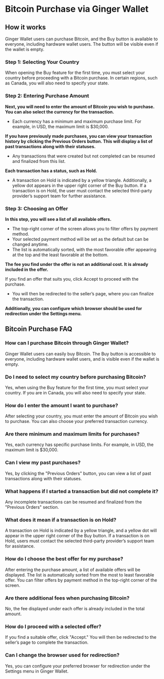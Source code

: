 # Bitcoin Purchase via Ginger Wallet


## How it works

Ginger Wallet users can purchase Bitcoin, and the Buy button is available to everyone, including hardware wallet users. The button will be visible even if the wallet is empty.

### Step 1: Selecting Your Country

When opening the Buy feature for the first time, you must select your country before proceeding with a Bitcoin purchase. In certain regions, such as Canada, you will also need to specify your state.

### Step 2: Entering Purchase Amount

**Next, you will need to enter the amount of Bitcoin you wish to purchase. You can also select the currency for the transaction.**

- Each currency has a minimum and maximum purchase limit. For example, in USD, the maximum limit is $30,000.

**If you have previously made purchases, you can view your transaction history by clicking the Previous Orders button. This will display a list of past transactions along with their statuses.**

- Any transactions that were created but not completed can be resumed and finalized from this list.

**Each transaction has a status, such as Hold.**

- A transaction on Hold is indicated by a yellow triangle.
Additionally, a yellow dot appears in the upper right corner of the Buy button.
If a transaction is on Hold, the user must contact the selected third-party provider’s support team for further assistance.

### Step 3: Choosing an Offer
**In this step, you will see a list of all available offers.**

- The top-right corner of the screen allows you to filter offers by payment method.
- Your selected payment method will be set as the default but can be changed anytime.
- The list is automatically sorted, with the most favorable offer appearing at the top and the least favorable at the bottom.

**The fee you find under the offer is not an additional cost. It is already included in the offer.**

If you find an offer that suits you, click Accept to proceed with the purchase.

- You will then be redirected to the seller’s page, where you can finalize the transaction.

**Additionally, you can configure which browser should be used for redirection under the Settings menu.**


## Bitcoin Purchase FAQ


### How can I purchase Bitcoin through Ginger Wallet?
Ginger Wallet users can easily buy Bitcoin. The Buy button is accessible to everyone, including hardware wallet users, and is visible even if the wallet is empty.

###  Do I need to select my country before purchasing Bitcoin?
Yes, when using the Buy feature for the first time, you must select your country. If you are in Canada, you will also need to specify your state.

###  How do I enter the amount I want to purchase?
After selecting your country, you must enter the amount of Bitcoin you wish to purchase. You can also choose your preferred transaction currency.

###  Are there minimum and maximum limits for purchases?
Yes, each currency has specific purchase limits. For example, in USD, the maximum limit is $30,000.

###  Can I view my past purchases?
Yes, by clicking the "Previous Orders" button, you can view a list of past transactions along with their statuses.

###  What happens if I started a transaction but did not complete it?
Any incomplete transactions can be resumed and finalized from the "Previous Orders" section.

###  What does it mean if a transaction is on Hold?
A transaction on Hold is indicated by a yellow triangle, and a yellow dot will appear in the upper right corner of the Buy button. If a transaction is on Hold, users must contact the selected third-party provider’s support team for assistance.

###  How do I choose the best offer for my purchase?
After entering the purchase amount, a list of available offers will be displayed. The list is automatically sorted from the most to least favorable offer. You can filter offers by payment method in the top-right corner of the screen.

###  Are there additional fees when purchasing Bitcoin?
No, the fee displayed under each offer is already included in the total amount.

###  How do I proceed with a selected offer?
If you find a suitable offer, click "Accept." You will then be redirected to the seller’s page to complete the transaction.

###  Can I change the browser used for redirection?
Yes, you can configure your preferred browser for redirection under the Settings menu in Ginger Wallet.